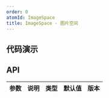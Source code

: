 ```yaml
---
order: 0
atomId: ImageSpace
title: ImageSpace - 图片空间
---
```


## 代码演示
<!-- https://d.umijs.org/config/demo -->
<code src="./_demos/basic.tsx" ></code>

<code src="./_demos/SCPPrint.tsx" ></code>
## API
| 参数 | 说明 | 类型 | 默认值 | 版本 |
| ---- | ---- | ---- | ------ | ---- |
